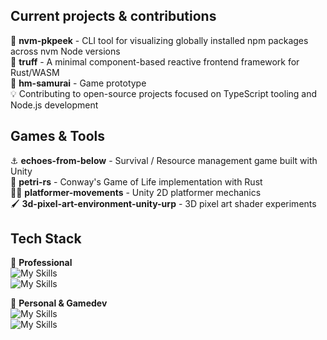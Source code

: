 ## Current projects & contributions

🔭 **nvm-pkpeek** - CLI tool for visualizing globally installed npm packages across nvm Node versions  
🦀 **truff** - A minimal component-based reactive frontend framework for Rust/WASM  
🥷 **hm-samurai** - Game prototype  
💡 Contributing to open-source projects focused on TypeScript tooling and Node.js development  

## Games & Tools
⚓ **echoes-from-below** - Survival / Resource management game built with Unity  
🐛 **petri-rs** - Conway's Game of Life implementation with Rust  
🏃‍♀️ **platformer-movements** - Unity 2D platformer mechanics  
🖌️ **3d-pixel-art-environment-unity-urp** - 3D pixel art shader experiments

## Tech Stack
👔 **Professional**  
![My Skills](https://go-skill-icons.vercel.app/api/icons?i=ts,angular,reactivex,testinglibrary,jest,eslint)  
![My Skills](https://go-skill-icons.vercel.app/api/icons?i=java,spring)

🎯 **Personal & Gamedev**  
![My Skills](https://go-skill-icons.vercel.app/api/icons?i=rust)  
![My Skills](https://go-skill-icons.vercel.app/api/icons?i=godot,unity,bevy,blender)
